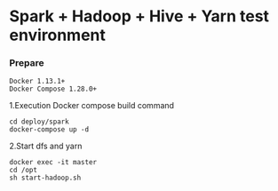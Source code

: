# Spark + Hadoop + Hive + Yarn test environment

### Prepare

    Docker 1.13.1+
    Docker Compose 1.28.0+

1.Execution Docker compose build command

```shell
cd deploy/spark
docker-compose up -d
```
2.Start dfs and yarn
```shell
docker exec -it master
cd /opt
sh start-hadoop.sh
```
